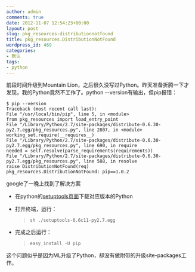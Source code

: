 ```yaml
---
author: admin
comments: true
date: 2012-11-07 12:54:23+00:00
layout: post
slug: pkg_resources-distributionnotfound
title: pkg_resources.DistributionNotFound
wordpress_id: 469
categories:
- 默认
tags:
- python
---
```


前段时间升级到Mountain Lion，之后很久没写过Python。昨天准备折腾一下才发现，我的Python竟然不工作了。python --version有输出，但pip报错：


    $ pip --version
    Traceback (most recent call last):
    File "/usr/local/bin/pip", line 5, in <module>
    from pkg_resources import load_entry_point
    File "/Library/Python/2.7/site-packages/distribute-0.6.30-py2.7.egg/pkg_resources.py", line 2807, in <module>
    working_set.require(__requires__)
    File "/Library/Python/2.7/site-packages/distribute-0.6.30-py2.7.egg/pkg_resources.py", line 690, in require
    needed = self.resolve(parse_requirements(requirements))
    File "/Library/Python/2.7/site-packages/distribute-0.6.30-py2.7.egg/pkg_resources.py", line 588, in resolve
    raise DistributionNotFound(req)
    pkg_resources.DistributionNotFound: pip==1.0.2


google了一晚上找到了解决方案

  * 在python的[setuptools页面](http://pypi.python.org/pypi/setuptools)下载对应版本的Python
  
  * 打开终端，运行：
    > `sh ./setuptools-0.6c11-py2.7.egg`

  * 完成之后运行：
    > `easy_install -U pip`

这个问题似乎是因为ML升级了Python，却没有做附带的升级site-packages工作。
